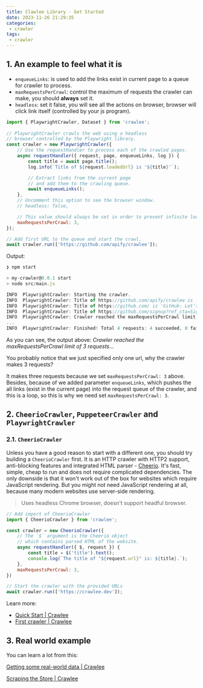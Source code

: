 ```yaml
---
title: Clawlee Library - Get Started 
date: 2023-11-26 21:29:35
categories:
 - crawler
tags:
 - crawler
---
```


## 1. An example to feel what it is

- `enqueueLinks`: is used to add the links exist in current page to a queue for crawler to process. 
- `maxRequestsPerCrawl`: control the maximum of requests the crawler can make, you should **always** set it. 
- `headless`: set it false, you will see all the actions on browser, browser will click link itself (controlled by your js program). 

```js
import { PlaywrightCrawler, Dataset } from 'crawlee';
 
// PlaywrightCrawler crawls the web using a headless
// browser controlled by the Playwright library.
const crawler = new PlaywrightCrawler({
    // Use the requestHandler to process each of the crawled pages.
    async requestHandler({ request, page, enqueueLinks, log }) {
        const title = await page.title();
        log.info(`Title of ${request.loadedUrl} is '${title}'`);

        // Extract links from the current page
        // and add them to the crawling queue.
        await enqueueLinks();
    },
    // Uncomment this option to see the browser window.
    // headless: false,

    // This value should always be set in order to prevent infinite loops in misconfigured crawlers.
    maxRequestsPerCrawl: 3,
});

// Add first URL to the queue and start the crawl.
await crawler.run(['https://github.com/apify/crawlee']);
```

Output:

```js
❯ npm start

> my-crawler@0.0.1 start
> node src/main.js

INFO  PlaywrightCrawler: Starting the crawler.
INFO  PlaywrightCrawler: Title of https://github.com/apify/crawlee is 'GitHub - apify/crawlee'
INFO  PlaywrightCrawler: Title of https://github.com/ is 'GitHub: Let’s build from here · GitHub'
INFO  PlaywrightCrawler: Title of https://github.com/signup?ref_cta=Sign+up&ref_loc=header+logged+out&ref_page=%2F%3Cuser-name%3E%2F%3Crepo-name%3E&source=header-repo is 'Join GitHub · GitHub'
INFO  PlaywrightCrawler: Crawler reached the maxRequestsPerCrawl limit of 3 requests and will shut down soon. 
...
INFO  PlaywrightCrawler: Finished! Total 4 requests: 4 succeeded, 0 failed. {"terminal":true}
```

As you can see, the output above: *Crawler reached the maxRequestsPerCrawl limit of 3 requests...*

You probably notice that we just specified only one url, why the crawler makes 3 requests? 

It makes three requests because we set `maxRequestsPerCrawl: 3` above. Besides, because of we added parameter `enqueueLinks`, which pushes the all links (exist in the current page) into the request queue of the crawler, and this is a loop, so this is why we need set `maxRequestsPerCrawl: 3`. 

## 2. `CheerioCrawler`, `PuppeteerCrawler` and `PlaywrightCrawler`

### 2.1. `CheerioCrawler`

Unless you have a good reason to start with a different one, you should try building a `CheerioCrawler` first. It is an HTTP crawler with HTTP2 support, anti-blocking features and integrated HTML parser - [Cheerio](https://www.npmjs.com/package/cheerio). It's fast, simple, cheap to run and does not require complicated dependencies. The only downside is that it won't work out of the box for websites which require JavaScript rendering. But you might not need JavaScript rendering at all, because many modern websites use server-side rendering.

> Uses headless Chrome browser, doesn't support headful browser. 

```js
// Add import of CheerioCrawler
import { CheerioCrawler } from 'crawlee';

const crawler = new CheerioCrawler({
    // The `$` argument is the Cheerio object
    // which contains parsed HTML of the website.
    async requestHandler({ $, request }) {
        const title = $('title').text();
        console.log(`The title of "${request.url}" is: ${title}.`);
    },
    maxRequestsPerCrawl: 3,
})

// Start the crawler with the provided URLs
await crawler.run(['https://crawlee.dev']);
```

Learn more: 

- [Quick Start | Crawlee](https://crawlee.dev/docs/quick-start)
- [First crawler | Crawlee](https://crawlee.dev/docs/introduction/first-crawler#building-a-cheeriocrawler)

## 3. Real world example

You can learn a lot from this: 

[Getting some real-world data | Crawlee](https://crawlee.dev/docs/introduction/real-world-project#selecting-elements)

[Scraping the Store | Crawlee](https://crawlee.dev/docs/introduction/scraping)







